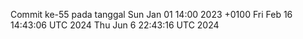 Commit ke-55 pada tanggal Sun Jan 01 14:00 2023 +0100
Fri Feb 16 14:43:06 UTC 2024
Thu Jun  6 22:43:16 UTC 2024
